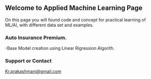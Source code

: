 ## Welcome to Applied Machine Learning Page

On this page you will found code and concept for practical learning  of ML/AI, with different data set and examples.

### Auto Insurance Premium.
-Base Model creation using Linear Rigression Algorith.




### Support or Contact
Kr.prakashmani@gmail.com
